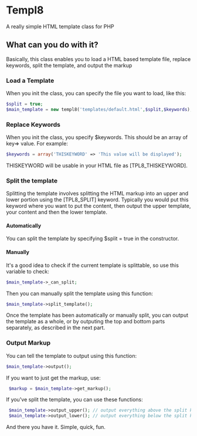 # Templ8
A really simple HTML template class for PHP

## What can you do with it?
Basically, this class enables you to load a HTML based template file, replace keywords, split the template, and output the markup

### Load a Template
When you init the class, you can specify the file you want to load, like this:

```PHP
$split = true;
$main_template = new templ8('templates/default.html',$split,$keywords);	
```

### Replace Keywords
When you init the class, you specify $keywords. This should be an array of key=> value. For example:

```PHP
$keywords = array('THISKEYWORD' => 'This value will be displayed');
```

THISKEYWORD will be usable in your HTML file as [TPL8_THISKEYWORD].

### Split the template
Splitting the template involves splitting the HTML markup into an upper and lower portion using the [TPL8_SPLIT] keyword. 
Typically you would put this keyword where you want to put the content, then output the upper template, your content and then the lower template.

#### Automatically
You can split the template by specifying $split = true in the constructor.

#### Manually
It's a good idea to check if the current template is splittable, so use this variable to check:

```PHP
$main_template->_can_split;
```

Then you can manually split the template using this function:

```PHP
$main_template->split_template();
```

Once the template has been automatically or manually split, you can output the template as a whole, or by outputing the top and bottom parts separately, as described in the next part.

### Output Markup
You can tell the template to output using this function:

```PHP
$main_template->output();
```

If you want to just get the markup, use:

```PHP
 $markup = $main_template->get_markup();
```

If you've split the template, you can use these functions:

```PHP
 $main_template->output_upper(); // output everything above the split keyword
 $main_template->output_lower(); // output everything below the split keyword
```

And there you have it. Simple, quick, fun.
